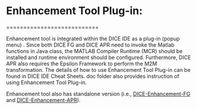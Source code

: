﻿# Enhancement Tool Plug-in:
===========================

Enhancement tool is integrated within the DICE IDE as a plug-in (popup menu) . Since both DICE FG and DICE APR need to invoke the Matlab functions in Java class, the MATLAB Compiler Runtime (MCR) should be installed and runtime environment should be configured. Furthermore, DICE APR also requires the Epsilon Framework to perform the M2M transformation. The details of how to use Enhancement Tool Plug-in can be found in DICE IDE Cheat Sheets. doc folder also provides instruction of using Enhancement Tool Plug-in. 

Enhancement tool also has standalone version (i.e., [DICE-Enhancement-FG](https://github.com/dice-project/DICE-Enhancement-FG) and [DICE-Enhancement-APR](https://github.com/dice-project/DICE-Enhancement-APR)).


